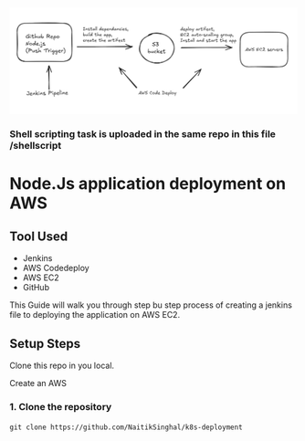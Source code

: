 ![Architecture Diagram](./CICD.png)

### Shell scripting task is uploaded in the same repo in this file /shellscript
# Node.Js application deployment on AWS 
## Tool Used 
- Jenkins
- AWS Codedeploy
- AWS EC2
- GitHub

This Guide will walk you through step bu step process of creating a jenkins file to deploying the application on AWS EC2.

## Setup Steps

Clone this repo in you local. 

Create an AWS

### 1. Clone the repository

```
git clone https://github.com/NaitikSinghal/k8s-deployment
```
